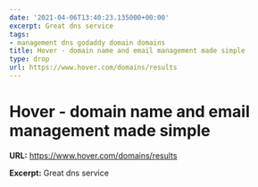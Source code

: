 ```yaml
---
date: '2021-04-06T13:40:23.135000+00:00'
excerpt: Great dns service
tags:
- management dns godaddy domain domains
title: Hover - domain name and email management made simple
type: drop
url: https://www.hover.com/domains/results
---
```


# Hover - domain name and email management made simple

**URL:** https://www.hover.com/domains/results

**Excerpt:** Great dns service
